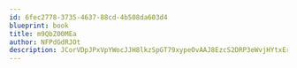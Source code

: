 ```yaml
---
id: 6fec2778-3735-4637-88cd-4b508da603d4
blueprint: book
title: m9QbZ00MEa
author: NFPdGdRJOt
description: JCorVDpJPxVpYWocJJH8lkzSpGT79xypeOvAAJ8EzcS2DRP3eWvjHYtxErI5CnVj6utlidS3KEZ8nMMpOikDlj4hjBnb7ZEND7vQ
---
```

